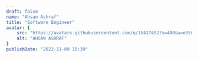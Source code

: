 ```yaml
---
draft: false
name: "Ahsan Ashraf"
title: "Software Engineer"
avatar: {
    src: "https://avatars.githubusercontent.com/u/16417452?s=400&u=e350ec8fd4825491447d1a44c99752a1d058285a&v=4",
    alt: "AHSAN ASHRAF"
}
publishDate: "2022-11-09 15:39"
---
```

